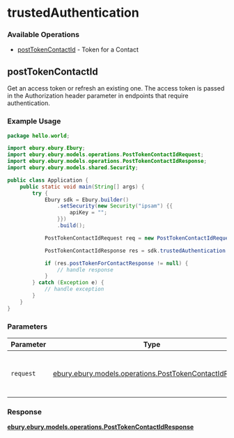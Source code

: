 # trustedAuthentication

### Available Operations

* [postTokenContactId](#posttokencontactid) - Token for a Contact

## postTokenContactId

Get an access token or refresh an existing one. The access token is passed in the Authorization header parameter in endpoints that require authentication.

### Example Usage

```java
package hello.world;

import ebury.ebury.Ebury;
import ebury.ebury.models.operations.PostTokenContactIdRequest;
import ebury.ebury.models.operations.PostTokenContactIdResponse;
import ebury.ebury.models.shared.Security;

public class Application {
    public static void main(String[] args) {
        try {
            Ebury sdk = Ebury.builder()
                .setSecurity(new Security("ipsam") {{
                    apiKey = "";
                }})
                .build();

            PostTokenContactIdRequest req = new PostTokenContactIdRequest("aspernatur");            

            PostTokenContactIdResponse res = sdk.trustedAuthentication.postTokenContactId(req);

            if (res.postTokenForContactResponse != null) {
                // handle response
            }
        } catch (Exception e) {
            // handle exception
        }
    }
}
```

### Parameters

| Parameter                                                                                                       | Type                                                                                                            | Required                                                                                                        | Description                                                                                                     |
| --------------------------------------------------------------------------------------------------------------- | --------------------------------------------------------------------------------------------------------------- | --------------------------------------------------------------------------------------------------------------- | --------------------------------------------------------------------------------------------------------------- |
| `request`                                                                                                       | [ebury.ebury.models.operations.PostTokenContactIdRequest](../../models/operations/PostTokenContactIdRequest.md) | :heavy_check_mark:                                                                                              | The request object to use for the request.                                                                      |


### Response

**[ebury.ebury.models.operations.PostTokenContactIdResponse](../../models/operations/PostTokenContactIdResponse.md)**

